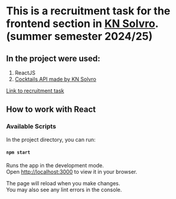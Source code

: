 # This is a recruitment task for the frontend section in [KN Solvro](https://github.com/Solvro). (summer semester 2024/25)

## In the project were used:
1. ReactJS
2. [Cocktails API made by KN Solvro](https://cocktails.solvro.pl)

[Link to recruitment task](https://github.com/Solvro/rekrutacja)

## How to work with React

### Available Scripts

In the project directory, you can run:

#### `npm start`

Runs the app in the development mode.\
Open [http://localhost:3000](http://localhost:3000) to view it in your browser.

The page will reload when you make changes.\
You may also see any lint errors in the console.
